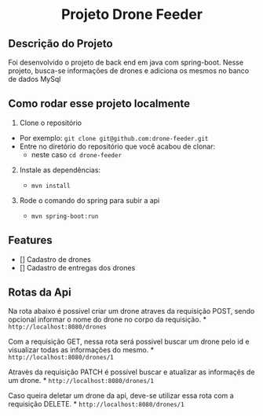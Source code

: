 <h1 align="center">Projeto Drone Feeder</h1>

## Descrição do Projeto
<p>Foi desenvolvido o projeto de back end em java com spring-boot. Nesse projeto, busca-se informações de drones e adiciona os mesmos no banco de dados MySql</p>

## Como rodar esse projeto localmente
1. Clone o repositório
  * Por exemplo: `git clone git@github.com:drone-feeder.git`
  * Entre no diretório do repositório que você acabou de clonar:
    * neste caso `cd drone-feeder`

2. Instale as dependências:
    * `mvn install`

3. Rode o comando do spring para subir a api
    * `mvn spring-boot:run`

## Features

  - [] Cadastro de drones
  - [] Cadastro de entregas dos drones

## Rotas da Api

  Na rota abaixo é possivel criar um drone atraves da requisição POST, sendo opcional informar o nome do drone no corpo da requisição.
    * `http://localhost:8080/drones`

  Com a requisição GET, nessa rota será possivel buscar um drone pelo id e visualizar todas as informações do mesmo.
    * `http://localhost:8080/drones/1`

  Atravès da requisição PATCH é possível buscar e atualizar as informaçẽs de um drone.
      * `http://localhost:8080/drones/1`

  Caso queira deletar um drone da api, deve-se utilizar essa rota com a requisição DELETE.
    * `http://localhost:8080/drones/1`